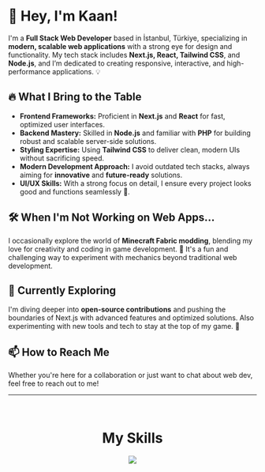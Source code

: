 # 👋 Hey, I'm Kaan!

I'm a **Full Stack Web Developer** based in İstanbul, Türkiye, specializing in **modern, scalable web applications** with a strong eye for design and functionality. My tech stack includes **Next.js, React, Tailwind CSS**, and **Node.js**, and I’m dedicated to creating responsive, interactive, and high-performance applications. 💡

## 🔥 What I Bring to the Table
- **Frontend Frameworks:** Proficient in **Next.js** and **React** for fast, optimized user interfaces.
- **Backend Mastery:** Skilled in **Node.js** and familiar with **PHP** for building robust and scalable server-side solutions.
- **Styling Expertise:** Using **Tailwind CSS** to deliver clean, modern UIs without sacrificing speed.
- **Modern Development Approach:** I avoid outdated tech stacks, always aiming for **innovative** and **future-ready** solutions.
- **UI/UX Skills:** With a strong focus on detail, I ensure every project looks good and functions seamlessly 🎨.

## 🛠️ When I'm Not Working on Web Apps...
I occasionally explore the world of **Minecraft Fabric modding**, blending my love for creativity and coding in game development. 🧩 It's a fun and challenging way to experiment with mechanics beyond traditional web development.

## 🌱 Currently Exploring
I'm diving deeper into **open-source contributions** and pushing the boundaries of Next.js with advanced features and optimized solutions. Also experimenting with new tools and tech to stay at the top of my game. 🚀

## 📫 How to Reach Me
Whether you're here for a collaboration or just want to chat about web dev, feel free to reach out to me!

---
<br>

<h1 align="center">
My Skills
</h1>
<p align="center">
  <a href="https://skillicons.dev">
    <img src="https://skillicons.dev/icons?i=html,css,js,ts,nodejs,php,react,tailwind,nextjs,jest,cpp,python,java,kotlin,gradle,maven,mongodb,figma,deno,docker&perline=10" />
  </a>
</p>
